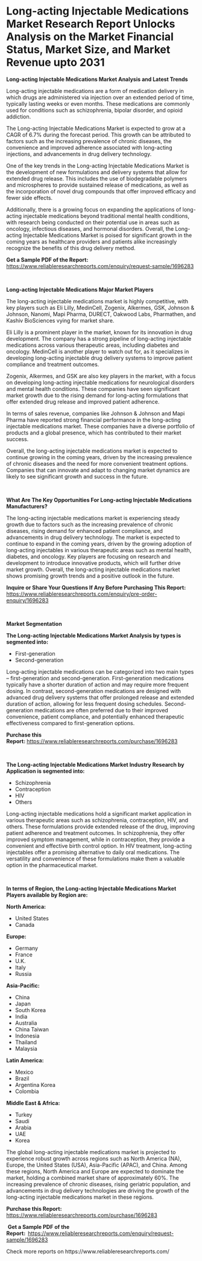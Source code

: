 <p><h1>Long-acting Injectable Medications Market Research Report Unlocks Analysis on the Market Financial Status, Market Size, and Market Revenue upto 2031</h1></p><p><strong>Long-acting Injectable Medications Market Analysis and Latest Trends</strong></p>
<p><p>Long-acting injectable medications are a form of medication delivery in which drugs are administered via injection over an extended period of time, typically lasting weeks or even months. These medications are commonly used for conditions such as schizophrenia, bipolar disorder, and opioid addiction.</p><p>The Long-acting Injectable Medications Market is expected to grow at a CAGR of 6.7% during the forecast period. This growth can be attributed to factors such as the increasing prevalence of chronic diseases, the convenience and improved adherence associated with long-acting injections, and advancements in drug delivery technology.</p><p>One of the key trends in the Long-acting Injectable Medications Market is the development of new formulations and delivery systems that allow for extended drug release. This includes the use of biodegradable polymers and microspheres to provide sustained release of medications, as well as the incorporation of novel drug compounds that offer improved efficacy and fewer side effects.</p><p>Additionally, there is a growing focus on expanding the applications of long-acting injectable medications beyond traditional mental health conditions, with research being conducted on their potential use in areas such as oncology, infectious diseases, and hormonal disorders. Overall, the Long-acting Injectable Medications Market is poised for significant growth in the coming years as healthcare providers and patients alike increasingly recognize the benefits of this drug delivery method.</p></p>
<p><strong>Get a Sample PDF of the Report:&nbsp;</strong> <a href="https://www.reliableresearchreports.com/enquiry/request-sample/1696283">https://www.reliableresearchreports.com/enquiry/request-sample/1696283</a></p>
<p>&nbsp;</p>
<p><strong>Long-acting Injectable Medications Major Market Players</strong></p>
<p><p>The long-acting injectable medications market is highly competitive, with key players such as Eli Lilly, MedinCell, Zogenix, Alkermes, GSK, Johnson & Johnson, Nanomi, Mapi Pharma, DURECT, Oakwood Labs, Pharmathen, and Kashiv BioSciences vying for market share.</p><p>Eli Lilly is a prominent player in the market, known for its innovation in drug development. The company has a strong pipeline of long-acting injectable medications across various therapeutic areas, including diabetes and oncology. MedinCell is another player to watch out for, as it specializes in developing long-acting injectable drug delivery systems to improve patient compliance and treatment outcomes.</p><p>Zogenix, Alkermes, and GSK are also key players in the market, with a focus on developing long-acting injectable medications for neurological disorders and mental health conditions. These companies have seen significant market growth due to the rising demand for long-acting formulations that offer extended drug release and improved patient adherence.</p><p>In terms of sales revenue, companies like Johnson & Johnson and Mapi Pharma have reported strong financial performance in the long-acting injectable medications market. These companies have a diverse portfolio of products and a global presence, which has contributed to their market success.</p><p>Overall, the long-acting injectable medications market is expected to continue growing in the coming years, driven by the increasing prevalence of chronic diseases and the need for more convenient treatment options. Companies that can innovate and adapt to changing market dynamics are likely to see significant growth and success in the future.</p></p>
<p>&nbsp;</p>
<p><strong>What Are The Key Opportunities For Long-acting Injectable Medications Manufacturers?</strong></p>
<p><p>The long-acting injectable medications market is experiencing steady growth due to factors such as the increasing prevalence of chronic diseases, rising demand for enhanced patient compliance, and advancements in drug delivery technology. The market is expected to continue to expand in the coming years, driven by the growing adoption of long-acting injectables in various therapeutic areas such as mental health, diabetes, and oncology. Key players are focusing on research and development to introduce innovative products, which will further drive market growth. Overall, the long-acting injectable medications market shows promising growth trends and a positive outlook in the future.</p></p>
<p><strong>Inquire or Share Your Questions If Any Before Purchasing This Report:</strong> <a href="https://www.reliableresearchreports.com/enquiry/pre-order-enquiry/1696283">https://www.reliableresearchreports.com/enquiry/pre-order-enquiry/1696283</a></p>
<p>&nbsp;</p>
<p><strong>Market Segmentation</strong></p>
<p><strong>The Long-acting Injectable Medications Market Analysis by types is segmented into:</strong></p>
<p><ul><li>First-generation</li><li>Second-generation</li></ul></p>
<p><p>Long-acting injectable medications can be categorized into two main types – first-generation and second-generation. First-generation medications typically have a shorter duration of action and may require more frequent dosing. In contrast, second-generation medications are designed with advanced drug delivery systems that offer prolonged release and extended duration of action, allowing for less frequent dosing schedules. Second-generation medications are often preferred due to their improved convenience, patient compliance, and potentially enhanced therapeutic effectiveness compared to first-generation options.</p></p>
<p><strong>Purchase this Report:&nbsp;</strong><a href="https://www.reliableresearchreports.com/purchase/1696283">https://www.reliableresearchreports.com/purchase/1696283</a></p>
<p>&nbsp;</p>
<p><strong>The Long-acting Injectable Medications Market Industry Research by Application is segmented into:</strong></p>
<p><ul><li>Schizophrenia</li><li>Contraception</li><li>HIV</li><li>Others</li></ul></p>
<p><p>Long-acting injectable medications hold a significant market application in various therapeutic areas such as schizophrenia, contraception, HIV, and others. These formulations provide extended release of the drug, improving patient adherence and treatment outcomes. In schizophrenia, they offer improved symptom management, while in contraception, they provide a convenient and effective birth control option. In HIV treatment, long-acting injectables offer a promising alternative to daily oral medications. The versatility and convenience of these formulations make them a valuable option in the pharmaceutical market.</p></p>
<p>&nbsp;</p>
<p><strong>In terms of Region, the Long-acting Injectable Medications Market Players available by Region are:</strong></p>
<p>
    <p> <strong> North America: </strong>
        <ul>
            <li>United States</li>
            <li>Canada</li>
        </ul>
        </p> 
    <p> <strong> Europe: </strong>
        <ul>
            <li>Germany</li>
            <li>France</li>
            <li>U.K.</li>
            <li>Italy</li>
            <li>Russia</li>
        </ul>
        </p> 
    <p> <strong> Asia-Pacific: </strong>
        <ul>
            <li>China</li>
            <li>Japan</li>
            <li>South Korea</li>
            <li>India</li>
            <li>Australia</li>
            <li>China Taiwan</li>
            <li>Indonesia</li>
            <li>Thailand</li>
            <li>Malaysia</li>
        </ul>
        </p> 
    <p> <strong> Latin America: </strong>
        <ul>
            <li>Mexico</li>
            <li>Brazil</li>
            <li>Argentina Korea</li>
            <li>Colombia</li>
        </ul>
        </p> 
    <p> <strong> Middle East & Africa: </strong>
        <ul>
            <li>Turkey</li>
            <li>Saudi</li>
            <li>Arabia</li>
            <li>UAE</li>
            <li>Korea</li>
        </ul>
    </p>
    </p>
<p><p>The global long-acting injectable medications market is projected to experience robust growth across regions such as North America (NA), Europe, the United States (USA), Asia-Pacific (APAC), and China. Among these regions, North America and Europe are expected to dominate the market, holding a combined market share of approximately 60%. The increasing prevalence of chronic diseases, rising geriatric population, and advancements in drug delivery technologies are driving the growth of the long-acting injectable medications market in these regions.</p></p>
<p><strong>Purchase this Report: </strong><a href="https://www.reliableresearchreports.com/purchase/1696283">https://www.reliableresearchreports.com/purchase/1696283</a></p>
<p>&nbsp;<strong>Get a Sample PDF of the Report:&nbsp;&nbsp;</strong><a href="https://www.reliableresearchreports.com/enquiry/request-sample/1696283">https://www.reliableresearchreports.com/enquiry/request-sample/1696283</a></p>
<p><strong></strong></p>
<p>Check more reports on https://www.reliableresearchreports.com/</p>